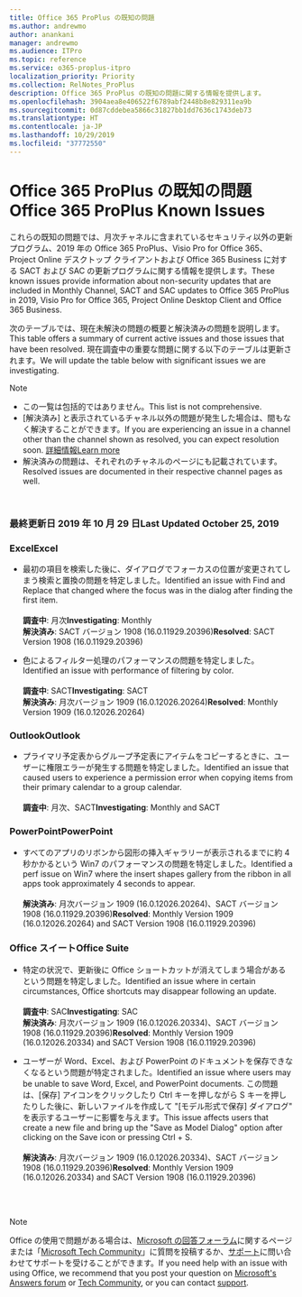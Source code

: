 ```yaml
---
title: Office 365 ProPlus の既知の問題
ms.author: andrewmo
author: anankani
manager: andrewmo
ms.audience: ITPro
ms.topic: reference
ms.service: o365-proplus-itpro
localization_priority: Priority
ms.collection: RelNotes_ProPlus
description: Office 365 ProPlus の既知の問題に関する情報を提供します。
ms.openlocfilehash: 3904aea8e406522f6789abf2448b8e829311ea9b
ms.sourcegitcommit: 0d87cddebea5866c31827bb1dd7636c1743deb73
ms.translationtype: HT
ms.contentlocale: ja-JP
ms.lasthandoff: 10/29/2019
ms.locfileid: "37772550"
---
```

# <a name="office-365-proplus-known-issues"></a><span data-ttu-id="dc2db-103">Office 365 ProPlus の既知の問題</span><span class="sxs-lookup"><span data-stu-id="dc2db-103">Office 365 ProPlus Known Issues</span></span>

<span data-ttu-id="dc2db-104">これらの既知の問題では、月次チャネルに含まれているセキュリティ以外の更新プログラム、2019 年の Office 365 ProPlus、Visio Pro for Office 365、Project Online デスクトップ クライアントおよび Office 365 Business に対する SACT および SAC の更新プログラムに関する情報を提供します。</span><span class="sxs-lookup"><span data-stu-id="dc2db-104">These known issues provide information about non-security updates that are included in Monthly Channel, SACT and SAC updates to Office 365 ProPlus in 2019, Visio Pro for Office 365, Project Online Desktop Client and Office 365 Business.</span></span>

<span data-ttu-id="dc2db-105">次のテーブルでは、現在未解決の問題の概要と解決済みの問題を説明します。</span><span class="sxs-lookup"><span data-stu-id="dc2db-105">This table offers a summary of current active issues and those issues that have been resolved.</span></span>  <span data-ttu-id="dc2db-106">現在調査中の重要な問題に関する以下のテーブルは更新されます。</span><span class="sxs-lookup"><span data-stu-id="dc2db-106">We will update the table below with significant issues we are investigating.</span></span>

> [!NOTE]
>- <span data-ttu-id="dc2db-107">この一覧は包括的ではありません。</span><span class="sxs-lookup"><span data-stu-id="dc2db-107">This list is not comprehensive.</span></span>
>- <span data-ttu-id="dc2db-108">[解決済み] と表示されているチャネル以外の問題が発生した場合は、間もなく解決することができます。</span><span class="sxs-lookup"><span data-stu-id="dc2db-108">If you are experiencing an issue in a channel other than the channel shown as resolved, you can expect resolution soon.</span></span> [<span data-ttu-id="dc2db-109">詳細情報</span><span class="sxs-lookup"><span data-stu-id="dc2db-109">Learn more</span></span>](https://docs.microsoft.com/ja-JP/DeployOffice/overview-of-update-channels-for-office-365-proplus#BKMK_SAC)
>- <span data-ttu-id="dc2db-110">解決済みの問題は、それぞれのチャネルのページにも記載されています。</span><span class="sxs-lookup"><span data-stu-id="dc2db-110">Resolved issues are documented in their respective channel pages as well.</span></span>

<br>

### <a name="last-updated-october-29-2019"></a><span data-ttu-id="dc2db-111">最終更新日 2019 年 10 月 29 日</span><span class="sxs-lookup"><span data-stu-id="dc2db-111">Last Updated October 25, 2019</span></span>

### <a name="excel"></a><span data-ttu-id="dc2db-112">Excel</span><span class="sxs-lookup"><span data-stu-id="dc2db-112">Excel</span></span>
- <span data-ttu-id="dc2db-113">最初の項目を検索した後に、ダイアログでフォーカスの位置が変更されてしまう検索と置換の問題を特定しました。</span><span class="sxs-lookup"><span data-stu-id="dc2db-113">Identified an issue with Find and Replace that changed where the focus was in the dialog after finding the first item.</span></span> <br><br>
<span data-ttu-id="dc2db-114">**調査中**: 月次</span><span class="sxs-lookup"><span data-stu-id="dc2db-114">**Investigating**: Monthly</span></span> <br><span data-ttu-id="dc2db-115">**解決済み**: SACT バージョン 1908 (16.0.11929.20396)</span><span class="sxs-lookup"><span data-stu-id="dc2db-115">**Resolved**: SACT Version 1908 (16.0.11929.20396)</span></span>

- <span data-ttu-id="dc2db-116">色によるフィルター処理のパフォーマンスの問題を特定しました。</span><span class="sxs-lookup"><span data-stu-id="dc2db-116">Identified an issue with performance of filtering by color.</span></span> <br><br><span data-ttu-id="dc2db-117">**調査中**: SACT</span><span class="sxs-lookup"><span data-stu-id="dc2db-117">**Investigating**: SACT</span></span> <br><span data-ttu-id="dc2db-118">**解決済み**: 月次バージョン 1909 (16.0.12026.20264)</span><span class="sxs-lookup"><span data-stu-id="dc2db-118">**Resolved**: Monthly Version 1909 (16.0.12026.20264)</span></span>
### <a name="outlook"></a><span data-ttu-id="dc2db-119">Outlook</span><span class="sxs-lookup"><span data-stu-id="dc2db-119">Outlook</span></span>
- <span data-ttu-id="dc2db-120">プライマリ予定表からグループ予定表にアイテムをコピーするときに、ユーザーに権限エラーが発生する問題を特定しました。</span><span class="sxs-lookup"><span data-stu-id="dc2db-120">Identified an issue that caused users to experience a permission error when copying items from their primary calendar to a group calendar.</span></span> <br> <br><span data-ttu-id="dc2db-121">**調査中**: 月次、SACT</span><span class="sxs-lookup"><span data-stu-id="dc2db-121">**Investigating**: Monthly and SACT</span></span>
### <a name="powerpoint"></a><span data-ttu-id="dc2db-122">PowerPoint</span><span class="sxs-lookup"><span data-stu-id="dc2db-122">PowerPoint</span></span>
- <span data-ttu-id="dc2db-123">すべてのアプリのリボンから図形の挿入ギャラリーが表示されるまでに約 4 秒かかるという Win7 のパフォーマンスの問題を特定しました。</span><span class="sxs-lookup"><span data-stu-id="dc2db-123">Identified a perf issue on Win7 where the insert shapes gallery from the ribbon in all apps took approximately 4 seconds to appear.</span></span><br><br><span data-ttu-id="dc2db-124">**解決済み**: 月次バージョン 1909 (16.0.12026.20264)、SACT バージョン 1908 (16.0.11929.20396)</span><span class="sxs-lookup"><span data-stu-id="dc2db-124">**Resolved**: Monthly Version 1909 (16.0.12026.20264) and SACT Version 1908 (16.0.11929.20396)</span></span>

### <a name="office-suite"></a><span data-ttu-id="dc2db-125">Office スイート</span><span class="sxs-lookup"><span data-stu-id="dc2db-125">Office Suite</span></span>
- <span data-ttu-id="dc2db-126">特定の状況で、更新後に Office ショートカットが消えてしまう場合があるという問題を特定しました。</span><span class="sxs-lookup"><span data-stu-id="dc2db-126">Identified an issue where in certain circumstances, Office shortcuts may disappear following an update.</span></span><br><br><span data-ttu-id="dc2db-127">**調査中**: SAC</span><span class="sxs-lookup"><span data-stu-id="dc2db-127">**Investigating**: SAC</span></span><br> <span data-ttu-id="dc2db-128">**解決済み**: 月次バージョン 1909 (16.0.12026.20334)、SACT バージョン 1908 (16.0.11929.20396)</span><span class="sxs-lookup"><span data-stu-id="dc2db-128">**Resolved**: Monthly Version 1909 (16.0.12026.20334) and SACT Version 1908 (16.0.11929.20396)</span></span>

- <span data-ttu-id="dc2db-129">ユーザーが Word、Excel、および PowerPoint のドキュメントを保存できなくなるという問題が特定されました。</span><span class="sxs-lookup"><span data-stu-id="dc2db-129">Identified an issue where users may be unable to save Word, Excel, and PowerPoint documents.</span></span>  <span data-ttu-id="dc2db-130">この問題は、[保存] アイコンをクリックしたり Ctrl キーを押しながら S キーを押したりした後に、新しいファイルを作成して "[モデル形式で保存] ダイアログ" を表示するユーザーに影響を与えます。</span><span class="sxs-lookup"><span data-stu-id="dc2db-130">This issue affects users that create a new file and bring up the "Save as Model Dialog" option after clicking on the Save icon or pressing Ctrl + S.</span></span><br><br> <span data-ttu-id="dc2db-131">**解決済み**: 月次バージョン 1909 (16.0.12026.20334)、SACT バージョン 1908 (16.0.11929.20396)</span><span class="sxs-lookup"><span data-stu-id="dc2db-131">**Resolved**: Monthly Version 1909 (16.0.12026.20334) and SACT Version 1908 (16.0.11929.20396)</span></span>

<br>
<br>

> [!NOTE]
> <span data-ttu-id="dc2db-132">Office の使用で問題がある場合は、[Microsoft の回答フォーラム](https://answers.microsoft.com/)に関するページまたは「[Microsoft Tech Community](https://techcommunity.microsoft.com/)」に質問を投稿するか、[サポート](https://support.microsoft.com/contactus)に問い合わせてサポートを受けることができます。</span><span class="sxs-lookup"><span data-stu-id="dc2db-132">If you need help with an issue with using Office, we recommend that you post your question on [Microsoft's Answers forum](https://answers.microsoft.com/) or [Tech Community](https://techcommunity.microsoft.com/), or you can contact [support](https://support.microsoft.com/contactus).</span></span>
